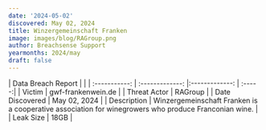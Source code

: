 ```yaml
---
date: '2024-05-02'
discovered: May 02, 2024
title: Winzergemeinschaft Franken
image: images/blog/RAGroup.png
author: Breachsense Support
yearmonths: 2024/may
draft: false
---
```


| Data Breach Report           |              | 
| :-----------: | :-------------:     |:-------------:    | :-----:|
| Victim      | gwf-frankenwein.de      | 
| Threat Actor      | RAGroup      | 
| Date Discovered      | May 02, 2024      | 
| Description      | Winzergemeinschaft Franken is a cooperative association for winegrowers who produce Franconian wine.      | 
| Leak Size      | 18GB      | 

